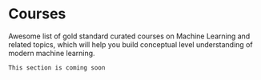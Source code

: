# Courses

Awesome list of gold standard curated courses on Machine Learning and related topics, which will help you build conceptual level understanding of modern machine learning. 

```{note}
This section is coming soon
```
